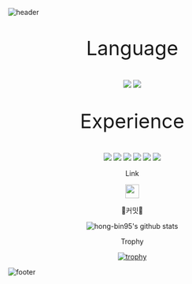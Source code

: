 ![header](https://capsule-render.vercel.app/api?type=waving&color=auto&height=300&section=header&text=HANSAEM&fontSize=90&animation=fadeIn&fontAlignY=38&desc=Developer!&descAlignY=51&descAlign=62)
<p align='center' style="font-size: 40px;"> Language </p>
<p align='center'>
  <img src="https://img.shields.io/badge/C%23-7ED321?style=for-the-badge&logo=CSharp&logoColor=white">
  <img src="https://img.shields.io/badge/JAVA-117ACA?style=for-the-badge&logo=Java&logoColor=white">
</p>
<p align='center' style="font-size: 40px;"> Experience </p>
<p align='center'>
  <img src="https://img.shields.io/badge/SpringBoot-6DB33F?style=for-the-badge&logo=SpringBoot&logoColor=white"/>
  <img src="https://img.shields.io/badge/HTML5-E34F26?style=for-the-badge&logo=HTML5&logoColor=white"/>
  <img src="https://img.shields.io/badge/JavaScript-F7DF1E?style=for-the-badge&logo=JavaScript&logoColor=white"/>
  <img src="https://img.shields.io/badge/MicrosoftAzure-0078D4?style=for-the-badge&logo=MicrosoftAzure&logoColor=white"/>
  <img src="https://img.shields.io/badge/MySQL-4479A1?style=for-the-badge&logo=MySQL&logoColor=white"/>
  <img src="https://img.shields.io/badge/Dynamics 365-A4373A?style=for-the-badge&logo=Unity&logoColor=white">
</p>

<p align='center'>
  Link
</p>

<div align="center">
<a  href="https://dev-hongbin.tistory.com/"><img src="https://user-images.githubusercontent.com/105191633/227961244-6f04a4a9-ce2d-4411-99ce-19f1b4ecdb01.png" height="28"> </a>
  
</div>

<p align='center'>
  🍿커밋🍿
</p>

<div align="center">

![hong-bin95's github stats](https://github-readme-stats.vercel.app/api?username=MonsileI&show_icons=true)
  
</div>
<p align='center'>
  Trophy
</p>

<div align="center">
  
[![trophy](https://github-profile-trophy.vercel.app/?username=MonsileI)](https://github.com/ryo-ma/github-profile-trophy)
  
</div>

![footer](https://capsule-render.vercel.app/api?type=wave&color=auto&height=200&section=footer&text=Ç'est%20LaVie!&fontSize=90)


<!--
**MonsileI/MonsileI** is a ✨ _special_ ✨ repository because its `README.md` (this file) appears on your GitHub profile.


[![MonsileI's github stats](https://github-readme-stats.vercel.app/api/top-langs/?username=MonsileI&show_icons=true&hide_border=true&title_color=004386&icon_color=004386&layout=compact)](https://github.com/MonsileI)


Here are some ideas to get you started:

- 🔭 I’m currently working on ...
- 🌱 I’m currently learning ...
- 👯 I’m looking to collaborate on ...
- 🤔 I’m looking for help with ...
- 💬 Ask me about ...
- 📫 How to reach me: ...
- 😄 Pronouns: ...
- ⚡ Fun fact: ...
-->
